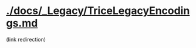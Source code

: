 # [./docs/_Legacy/TriceLegacyEncodings.md](../docs/_Legacy/TriceLegacyEncodings.md)

(link redirection)